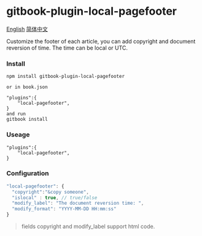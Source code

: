 # gitbook-plugin-local-pagefooter

[English](./README.md) [简体中文](./README_zh.md)

Customize the footer of each article, you can add copyright and document reversion of time. The time can be local or UTC.

### Install

```
npm install gitbook-plugin-local-pagefooter

or in book.json

"plugins":{
	"local-pagefooter",
}
and run
gitbook install
```

### Useage

```
"plugins":{
	"local-pagefooter",
}
```

### Configuration

```javascript
"local-pagefooter": {
  "copyright":"&copy someone",
  "islocal" : true, // true/false
  "modify_label": "The document reversion time: ",
  "modify_format": "YYYY-MM-DD HH:mm:ss"
}
```

> fields copyright and modify_label support html code.
